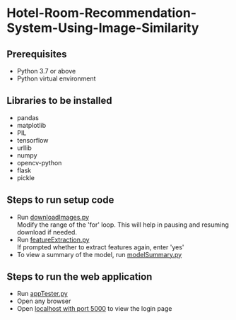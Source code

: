 # Hotel-Room-Recommendation-System-Using-Image-Similarity
## Prerequisites
- Python 3.7 or above
- Python virtual environment

## Libraries to be installed
- pandas
- matplotlib
- PIL
- tensorflow
- urllib
- numpy
- opencv-python
- flask
- pickle

## Steps to run setup code
- Run [downloadImages.py](https://github.com/DayeemParkar/Hotel-Room-Recommendation-System-Using-Image-Similarity/blob/main/downloadImages.py) <br />
Modify the range of the 'for' loop. This will help in pausing and resuming download if needed.
- Run [featureExtraction.py](https://github.com/DayeemParkar/Hotel-Room-Recommendation-System-Using-Image-Similarity/blob/main/featureExtraction.py) <br />
If prompted whether to extract features again, enter 'yes'
- To view a summary of the model, run [modelSummary.py](https://github.com/DayeemParkar/Hotel-Room-Recommendation-System-Using-Image-Similarity/blob/main/modelSummary.py)

## Steps to run the web application
- Run [appTester.py](https://github.com/DayeemParkar/Hotel-Room-Recommendation-System-Using-Image-Similarity/blob/main/appTester.py)
- Open any browser
- Open [localhost with port 5000](http://127.0.0.1:5000/login) to view the login page
